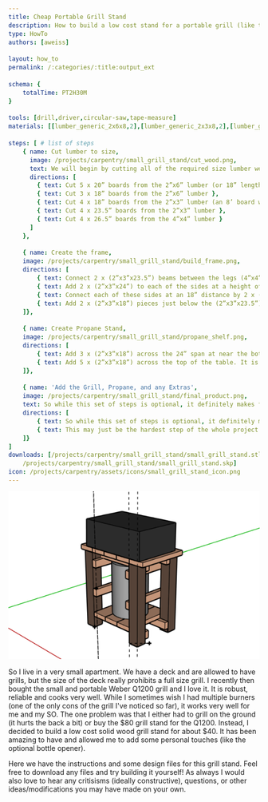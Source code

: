 ```yaml
---
title: Cheap Portable Grill Stand
description: How to build a low cost stand for a portable grill (like the Weber Q122)
type: HowTo
authors: [aweiss]

layout: how_to
permalink: /:categories/:title:output_ext

schema: {
    totalTime: PT2H30M
}

tools: [drill,driver,circular-saw,tape-measure]
materials: [[lumber_generic_2x6x8,2],[lumber_generic_2x3x8,2],[lumber_generic_4x4x8,2],[screws_deck_1.5in,1]]

steps: [ # list of steps
    { name: Cut lumber to size,
      image: /projects/carpentry/small_grill_stand/cut_wood.png,
      text: We will begin by cutting all of the required size lumber we need before putting anything together.,
      directions: [
        { text: Cut 5 x 20” boards from the 2”x6” lumber (or 18” length for no overhang on top surface) },
        { text: Cut 3 x 18” boards from the 2”x6” lumber },
        { text: Cut 4 x 18” boards from the 2”x3” lumber (an 8’ board will produce 4 x 18” boards plus a single board just about 23.5” after accounting for the kerf) },
        { text: Cut 4 x 23.5” boards from the 2”x3” lumber },
        { text: Cut 4 x 26.5” boards from the 4”x4” lumber }
      ]
    },

    { name: Create the frame,
    image: /projects/carpentry/small_grill_stand/build_frame.png,
    directions: [
        { text: Connect 2 x (2”x3”x23.5”) beams between the legs (4”x4”x26.5” pieces) flush with (or slightly above) the top of the 4”x4” beams at a 23.5” distance to create two sides. },
        { text: Add 2 x (2”x3”x24”) to each of the sides at a height of 1.5” inches from the bottom of the 4”x4” beams. },
        { text: Connect each of these sides at an 18” distance by 2 x (2”x3”x18”) pieces at a height of 12” },
        { text: Add 2 x (2”x3”x18”) pieces just below the (2”x3”x23.5”) sections added in 2.1 }
    ]},

    { name: Create Propane Stand,
    image: /projects/carpentry/small_grill_stand/propane_shelf.png,
    directions: [
        { text: Add 3 x (2”x3”x18”) across the 24” span at near the bottom of the table},
        { text: Add 5 x (2”x3”x18”) across the top of the table. It is recommended these are only screwed into the (2”x3”x23.5”) beams and NOT the 4”x4” legs}
    ]},

    { name: 'Add the Grill, Propane, and any Extras',
    image: /projects/carpentry/small_grill_stand/final_product.png,
    text: So while this set of steps is optional, it definitely makes for a much more useful grilling station.,
    directions: [
        { text: So while this set of steps is optional, it definitely makes for a much more useful grilling station.},
        { text: This may just be the hardest step of the whole project... (This is sarcasm if that didn't make it across) You now have to place your grill on your beautiful new stand!}
    ]}
]
downloads: [/projects/carpentry/small_grill_stand/small_grill_stand.stl,
    /projects/carpentry/small_grill_stand/small_grill_stand.skp]
icon: /projects/carpentry/assets/icons/small_grill_stand_icon.png
---
```



<img src='/projects/carpentry/small_grill_stand/grill_table.png' class='post_image' alt='small grill stand completed'>

So I live in a very small apartment. We have a deck and are allowed to have grills, but the size of the deck really prohibits a full size grill.
I recently then bought the small and portable Weber Q1200 grill and I love it. It is robust, reliable and cooks very well.
While I sometimes wish I had multiple burners (one of the only cons of the grill I've noticed so far), it works very well for me and my SO.
The one problem was that I either had to grill on the ground (it hurts the back a bit) or buy the $80 grill stand for the Q1200.
Instead, I decided to build a low cost solid wood grill stand for about $40. It has been amazing to have and allowed me to add some personal touches (like the optional bottle opener).

Here we have the instructions and some design files for this grill stand. 
Feel free to download any files and try building it yourself! 
As always I would also love to hear any critisisms (ideally constructive), questions, or other ideas/modifications you may have made on your own.